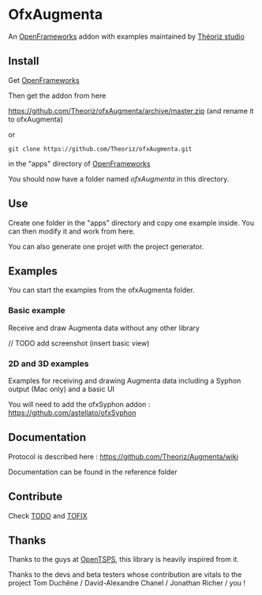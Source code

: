 OfxAugmenta
===========

An [OpenFrameworks][] addon with examples maintained by [Théoriz studio][]

Install
-------

Get [OpenFrameworks][]

Then get the addon from here

https://github.com/Theoriz/ofxAugmenta/archive/master.zip (and rename it to ofxAugmenta)

or

```
git clone https://github.com/Theoriz/ofxAugmenta.git
```

in the "apps" directory of [OpenFrameworks][]

You should now have a folder named *ofxAugmenta* in this directory.

Use
---

Create one folder in the "apps" directory and copy one example inside.
You can then modify it and work from here.

You can also generate one projet with the project generator.

Examples
--------

You can start the examples from the ofxAugmenta folder.

### Basic example

Receive and draw Augmenta data without any other library

// TODO add screenshot (insert basic view)

### 2D and 3D examples

Examples for receiving and drawing Augmenta data including a Syphon output (Mac only) and a basic UI

You will need to add the ofxSyphon addon : https://github.com/astellato/ofxSyphon

Documentation
-------------

Protocol is described here : https://github.com/Theoriz/Augmenta/wiki

Documentation can be found in the reference folder

Contribute
----------

Check [TODO](TODO.md) and [TOFIX](TOFIX.md)

Thanks
------

Thanks to the guys at [OpenTSPS][], this library is heavily inspired from it.

Thanks to the devs and beta testers whose contribution are vitals to the project
 Tom Duchêne / David-Alexandre Chanel / Jonathan Richer / you !

[OpenFrameworks]: http://openframeworks.cc/
[Théoriz studio]: http://www.theoriz.com/
[OpenTSPS]: https://github.com/labatrockwell/openTSPS/
